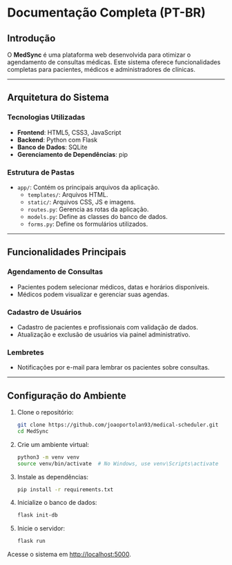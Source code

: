 # Documentação Completa (PT-BR)

## Introdução

O **MedSync** é uma plataforma web desenvolvida para otimizar o agendamento de consultas médicas. Este sistema oferece funcionalidades completas para pacientes, médicos e administradores de clínicas.

---

## Arquitetura do Sistema

### Tecnologias Utilizadas

- **Frontend**: HTML5, CSS3, JavaScript
- **Backend**: Python com Flask
- **Banco de Dados**: SQLite
- **Gerenciamento de Dependências**: pip

### Estrutura de Pastas

- `app/`: Contém os principais arquivos da aplicação.
  - `templates/`: Arquivos HTML.
  - `static/`: Arquivos CSS, JS e imagens.
  - `routes.py`: Gerencia as rotas da aplicação.
  - `models.py`: Define as classes do banco de dados.
  - `forms.py`: Define os formulários utilizados.

---

## Funcionalidades Principais

### Agendamento de Consultas

- Pacientes podem selecionar médicos, datas e horários disponíveis.
- Médicos podem visualizar e gerenciar suas agendas.

### Cadastro de Usuários

- Cadastro de pacientes e profissionais com validação de dados.
- Atualização e exclusão de usuários via painel administrativo.

### Lembretes

- Notificações por e-mail para lembrar os pacientes sobre consultas.

---

## Configuração do Ambiente

1. Clone o repositório:
   ```bash
   git clone https://github.com/joaoportolan93/medical-scheduler.git
   cd MedSync
   ```

2. Crie um ambiente virtual:
   ```bash
   python3 -m venv venv
   source venv/bin/activate  # No Windows, use venv\Scripts\activate
   ```

3. Instale as dependências:
   ```bash
   pip install -r requirements.txt
   ```

4. Inicialize o banco de dados:
   ```bash
   flask init-db
   ```

5. Inicie o servidor:
   ```bash
   flask run
   ```

Acesse o sistema em [http://localhost:5000](http://localhost:5000).

